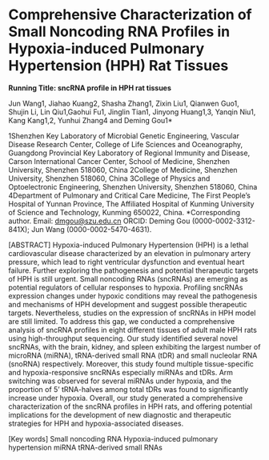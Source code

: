 # Comprehensive Characterization of Small Noncoding RNA Profiles in Hypoxia-induced Pulmonary Hypertension (HPH) Rat Tissues
**Running Title: sncRNA profile in HPH rat tissues**

Jun Wang1, Jiahao Kuang2, Shasha Zhang1, Zixin Liu1, Qianwen Guo1, Shujin Li, Lin Qiu1,Gaohui Fu1, Jinglin Tian1, Jinyong Huang1,3, Yanqin Niu1, Kang Kang1,2, Yunhui Zhang4 and Deming Gou1*

1Shenzhen Key Laboratory of Microbial Genetic Engineering, Vascular Disease Research Center, College of Life Sciences and Oceanography, Guangdong Provincial Key Laboratory of Regional Immunity and Disease, Carson International Cancer Center, School of Medicine, Shenzhen University, Shenzhen 518060, China
2College of Medicine, Shenzhen University, Shenzhen 518060, China
3College of Physics and Optoelectronic Engineering, Shenzhen University, Shenzhen 518060, China
4Department of Pulmonary and Critical Care Medicine, The First People’s Hospital of Yunnan Province, The Affiliated Hospital of Kunming University of Science and Technology, Kunming 650022, China.
*Corresponding author. Email: dmgou@szu.edu.cn
ORCID: Deming Gou (0000-0002-3312-841X); Jun Wang (0000-0002-5470-4631).

[ABSTRACT]
Hypoxia-induced Pulmonary Hypertension (HPH) is a lethal cardiovascular disease characterized by an elevation in pulmonary artery pressure, which lead to right ventricular dysfunction and eventual heart failure. Further exploring the pathogenesis and potential therapeutic targets of HPH is still urgent. Small noncoding RNAs (sncRNAs) are emerging as potential regulators of cellular responses to hypoxia. Profiling sncRNAs expression changes under hypoxic conditions may reveal the pathogenesis and mechanisms of HPH development and suggest possible therapeutic targets. Nevertheless, studies on the expression of sncRNAs in HPH model are still limited. To address this gap, we conducted a comprehensive analysis of sncRNA profiles in eight different tissues of adult male HPH rats using high-throughput sequencing. Our study identified several novel sncRNAs, with the brain, kidney, and spleen exhibiting the largest number of microRNA (miRNA), tRNA-derived small RNA (tDR) and small nucleolar RNA (snoRNA) respectively. Moreover, this study found multiple tissue-specific and hypoxia-responsive sncRNAs especially miRNAs and tDRs. Arm switching was observed for several miRNAs under hypoxia, and the proportion of 5’ tRNA-halves among total tDRs was found to significantly increase under hypoxia. Overall, our study generated a comprehensive characterization of the sncRNA profiles in HPH rats, and offering potential implications for the development of new diagnostic and therapeutic strategies for HPH and hypoxia-associated diseases.

[Key words]
Small noncoding RNA  Hypoxia-induced pulmonary hypertension  miRNA  tRNA-derived small RNAs


